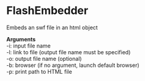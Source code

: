 # FlashEmbedder
Embeds an swf file in an html object

<b>Arguments</b> <br>
-i: input file name <br>
-l: link to file (output file name must be specified) <br>
-o: output file name (optional) <br>
-b: browser (if no argument, launch default browser)<br>
-p: print path to HTML file<br>
